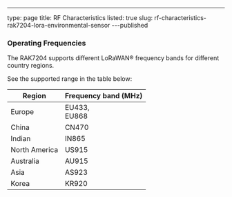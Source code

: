 ---
type: page
title: RF Characteristics
listed: true
slug: rf-characteristics-rak7204-lora-environmental-sensor
---published

### Operating Frequencies

The RAK7204 supports different LoRaWAN® frequency bands for different country regions.

See the supported range in the table below:

| **Region** | **Frequency band (MHz)** | 
| ---- | ---- | 
| Europe | EU433,<br>EU868 | 
| China | CN470 | 
| Indian | IN865 | 
| North America | US915 | 
| Australia | AU915 | 
| Asia | AS923 | 
| Korea | KR920 | 


